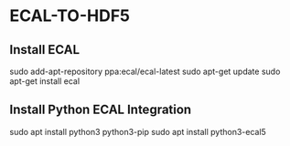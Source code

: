 # ECAL-TO-HDF5

## Install ECAL
sudo add-apt-repository ppa:ecal/ecal-latest
sudo apt-get update
sudo apt-get install ecal

## Install Python ECAL Integration
sudo apt install python3 python3-pip
sudo apt install python3-ecal5
